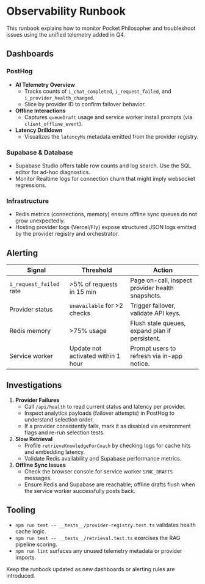# Observability Runbook

This runbook explains how to monitor Pocket Philosopher and troubleshoot issues using the unified telemetry added in Q4.

## Dashboards

### PostHog

- **AI Telemetry Overview**
  - Tracks counts of `i_chat_completed`, `i_request_failed`, and `i_provider_health_changed`.
  - Slice by provider ID to confirm failover behavior.
- **Offline Interactions**
  - Captures `queueDraft` usage and service worker install prompts (via `client_offline_event`).
- **Latency Drilldown**
  - Visualizes the `latencyMs` metadata emitted from the provider registry.

### Supabase & Database

- Supabase Studio offers table row counts and log search. Use the SQL editor for ad-hoc diagnostics.
- Monitor Realtime logs for connection churn that might imply websocket regressions.

### Infrastructure

- Redis metrics (connections, memory) ensure offline sync queues do not grow unexpectedly.
- Hosting provider logs (Vercel/Fly) expose structured JSON logs emitted by the provider registry and orchestrator.

## Alerting

| Signal | Threshold | Action |
| ------ | --------- | ------ |
| `i_request_failed` rate | >5% of requests in 15 min | Page on-call, inspect provider health snapshots. |
| Provider status | `unavailable` for >2 checks | Trigger failover, validate API keys. |
| Redis memory | >75% usage | Flush stale queues, expand plan if persistent. |
| Service worker | Update not activated within 1 hour | Prompt users to refresh via in-app notice. |

## Investigations

1. **Provider Failures**
   - Call `/api/health` to read current status and latency per provider.
   - Inspect analytics payloads (failover attempts) in PostHog to understand selection order.
   - If a provider consistently fails, mark it as disabled via environment flags and re-run selection tests.
2. **Slow Retrieval**
   - Profile `retrieveKnowledgeForCoach` by checking logs for cache hits and embedding latency.
   - Validate Redis availability and Supabase performance metrics.
3. **Offline Sync Issues**
   - Check the browser console for service worker `SYNC_DRAFTS` messages.
   - Ensure Redis and Supabase are reachable; offline drafts flush when the service worker successfully posts back.

## Tooling

- `npm run test -- __tests__/provider-registry.test.ts` validates health cache logic.
- `npm run test -- __tests__/retrieval.test.ts` exercises the RAG pipeline scoring.
- `npm run lint` surfaces any unused telemetry metadata or provider imports.

Keep the runbook updated as new dashboards or alerting rules are introduced.
